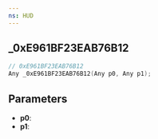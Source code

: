 ```yaml
---
ns: HUD
---
```

## _0xE961BF23EAB76B12

```c
// 0xE961BF23EAB76B12
Any _0xE961BF23EAB76B12(Any p0, Any p1);
```

## Parameters
* **p0**:
* **p1**:
